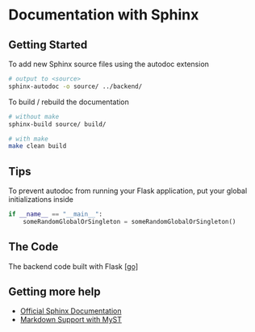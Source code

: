 # Documentation with Sphinx

## Getting Started
To add new Sphinx source files using the autodoc extension
```bash
# output to <source>
sphinx-autodoc -o source/ ../backend/
```

To build / rebuild the documentation
```bash
# without make
sphinx-build source/ build/

# with make
make clean build
```

## Tips
To prevent autodoc from running your Flask application, put
your global initializations inside
```python
if __name__ == "__main__":
    someRandomGlobalOrSingleton = someRandomGlobalOrSingleton()
```

## The Code
The backend code built with Flask [[go]](./backend/README.md)

## Getting more help
- [Official Sphinx Documentation](https://www.sphinx-doc.org/en/master/contents.html)
- [Markdown Support with MyST](https://myst-parser.readthedocs.io/en/latest/sphinx/intro.html#)

